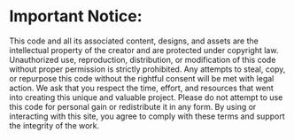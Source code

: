 # Important Notice:
This code and all its associated content, designs, and assets are the intellectual property of the creator and are protected under copyright law. Unauthorized use, reproduction, distribution, or modification of this code without proper permission is strictly prohibited. Any attempts to steal, copy, or repurpose this code without the rightful consent will be met with legal action. We ask that you respect the time, effort, and resources that went into creating this unique and valuable project. Please do not attempt to use this code for personal gain or redistribute it in any form. By using or interacting with this site, you agree to comply with these terms and support the integrity of the work.
